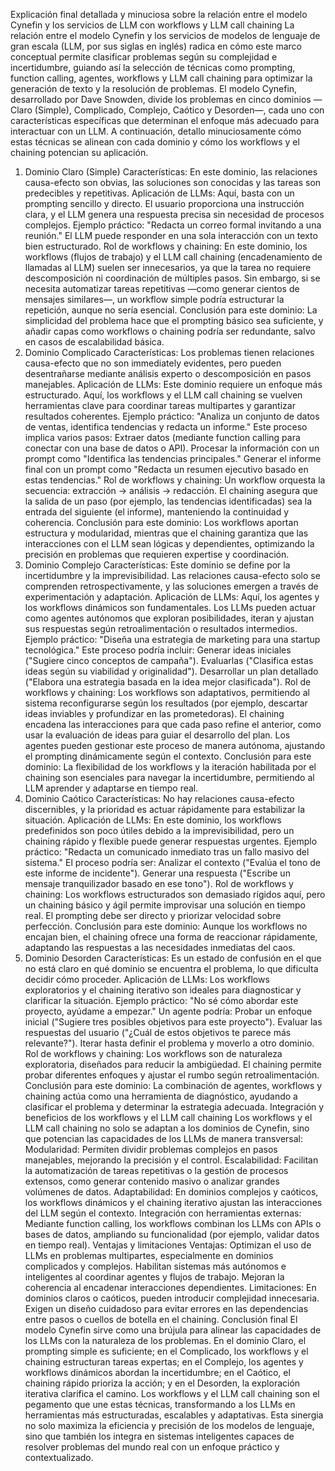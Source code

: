 Explicación final detallada y minuciosa sobre la relación entre el modelo Cynefin y los servicios de LLM con workflows y LLM call chaining
La relación entre el modelo Cynefin y los servicios de modelos de lenguaje de gran escala (LLM, por sus siglas en inglés) radica en cómo este marco conceptual permite clasificar problemas según su complejidad e incertidumbre, guiando así la selección de técnicas como prompting, function calling, agentes, workflows y LLM call chaining para optimizar la generación de texto y la resolución de problemas. El modelo Cynefin, desarrollado por Dave Snowden, divide los problemas en cinco dominios —Claro (Simple), Complicado, Complejo, Caótico y Desorden—, cada uno con características específicas que determinan el enfoque más adecuado para interactuar con un LLM. A continuación, detallo minuciosamente cómo estas técnicas se alinean con cada dominio y cómo los workflows y el chaining potencian su aplicación.
1. Dominio Claro (Simple)
Características: En este dominio, las relaciones causa-efecto son obvias, las soluciones son conocidas y las tareas son predecibles y repetitivas.
Aplicación de LLMs: Aquí, basta con un prompting sencillo y directo. El usuario proporciona una instrucción clara, y el LLM genera una respuesta precisa sin necesidad de procesos complejos.
Ejemplo práctico: "Redacta un correo formal invitando a una reunión." El LLM puede responder en una sola interacción con un texto bien estructurado.
Rol de workflows y chaining: En este dominio, los workflows (flujos de trabajo) y el LLM call chaining (encadenamiento de llamadas al LLM) suelen ser innecesarios, ya que la tarea no requiere descomposición ni coordinación de múltiples pasos. Sin embargo, si se necesita automatizar tareas repetitivas —como generar cientos de mensajes similares—, un workflow simple podría estructurar la repetición, aunque no sería esencial.
Conclusión para este dominio: La simplicidad del problema hace que el prompting básico sea suficiente, y añadir capas como workflows o chaining podría ser redundante, salvo en casos de escalabilidad básica.
2. Dominio Complicado
Características: Los problemas tienen relaciones causa-efecto que no son immediately evidentes, pero pueden desentrañarse mediante análisis experto o descomposición en pasos manejables.
Aplicación de LLMs: Este dominio requiere un enfoque más estructurado. Aquí, los workflows y el LLM call chaining se vuelven herramientas clave para coordinar tareas multipartes y garantizar resultados coherentes.
Ejemplo práctico: "Analiza un conjunto de datos de ventas, identifica tendencias y redacta un informe." Este proceso implica varios pasos:
Extraer datos (mediante function calling para conectar con una base de datos o API).
Procesar la información con un prompt como "Identifica las tendencias principales."
Generar el informe final con un prompt como "Redacta un resumen ejecutivo basado en estas tendencias."
Rol de workflows y chaining: 
Un workflow orquesta la secuencia: extracción → análisis → redacción.
El chaining asegura que la salida de un paso (por ejemplo, las tendencias identificadas) sea la entrada del siguiente (el informe), manteniendo la continuidad y coherencia.
Conclusión para este dominio: Los workflows aportan estructura y modularidad, mientras que el chaining garantiza que las interacciones con el LLM sean lógicas y dependientes, optimizando la precisión en problemas que requieren expertise y coordinación.
3. Dominio Complejo
Características: Este dominio se define por la incertidumbre y la imprevisibilidad. Las relaciones causa-efecto solo se comprenden retrospectivamente, y las soluciones emergen a través de experimentación y adaptación.
Aplicación de LLMs: Aquí, los agentes y los workflows dinámicos son fundamentales. Los LLMs pueden actuar como agentes autónomos que exploran posibilidades, iteran y ajustan sus respuestas según retroalimentación o resultados intermedios.
Ejemplo práctico: "Diseña una estrategia de marketing para una startup tecnológica." Este proceso podría incluir:
Generar ideas iniciales ("Sugiere cinco conceptos de campaña").
Evaluarlas ("Clasifica estas ideas según su viabilidad y originalidad").
Desarrollar un plan detallado ("Elabora una estrategia basada en la idea mejor clasificada").
Rol de workflows y chaining:
Los workflows son adaptativos, permitiendo al sistema reconfigurarse según los resultados (por ejemplo, descartar ideas inviables y profundizar en las prometedoras).
El chaining encadena las interacciones para que cada paso refine el anterior, como usar la evaluación de ideas para guiar el desarrollo del plan.
Los agentes pueden gestionar este proceso de manera autónoma, ajustando el prompting dinámicamente según el contexto.
Conclusión para este dominio: La flexibilidad de los workflows y la iteración habilitada por el chaining son esenciales para navegar la incertidumbre, permitiendo al LLM aprender y adaptarse en tiempo real.
4. Dominio Caótico
Características: No hay relaciones causa-efecto discernibles, y la prioridad es actuar rápidamente para estabilizar la situación.
Aplicación de LLMs: En este dominio, los workflows predefinidos son poco útiles debido a la imprevisibilidad, pero un chaining rápido y flexible puede generar respuestas urgentes.
Ejemplo práctico: "Redacta un comunicado inmediato tras un fallo masivo del sistema." El proceso podría ser:
Analizar el contexto ("Evalúa el tono de este informe de incidente").
Generar una respuesta ("Escribe un mensaje tranquilizador basado en ese tono").
Rol de workflows y chaining: 
Los workflows estructurados son demasiado rígidos aquí, pero un chaining básico y ágil permite improvisar una solución en tiempo real.
El prompting debe ser directo y priorizar velocidad sobre perfección.
Conclusión para este dominio: Aunque los workflows no encajan bien, el chaining ofrece una forma de reaccionar rápidamente, adaptando las respuestas a las necesidades inmediatas del caos.
5. Dominio Desorden
Características: Es un estado de confusión en el que no está claro en qué dominio se encuentra el problema, lo que dificulta decidir cómo proceder.
Aplicación de LLMs: Los workflows exploratorios y el chaining iterativo son ideales para diagnosticar y clarificar la situación.
Ejemplo práctico: "No sé cómo abordar este proyecto, ayúdame a empezar." Un agente podría:
Probar un enfoque inicial ("Sugiere tres posibles objetivos para este proyecto").
Evaluar las respuestas del usuario ("¿Cuál de estos objetivos te parece más relevante?").
Iterar hasta definir el problema y moverlo a otro dominio.
Rol de workflows y chaining:
Los workflows son de naturaleza exploratoria, diseñados para reducir la ambigüedad.
El chaining permite probar diferentes enfoques y ajustar el rumbo según retroalimentación.
Conclusión para este dominio: La combinación de agentes, workflows y chaining actúa como una herramienta de diagnóstico, ayudando a clasificar el problema y determinar la estrategia adecuada.
Integración y beneficios de los workflows y el LLM call chaining
Los workflows y el LLM call chaining no solo se adaptan a los dominios de Cynefin, sino que potencian las capacidades de los LLMs de manera transversal:
Modularidad: Permiten dividir problemas complejos en pasos manejables, mejorando la precisión y el control.
Escalabilidad: Facilitan la automatización de tareas repetitivas o la gestión de procesos extensos, como generar contenido masivo o analizar grandes volúmenes de datos.
Adaptabilidad: En dominios complejos y caóticos, los workflows dinámicos y el chaining iterativo ajustan las interacciones del LLM según el contexto.
Integración con herramientas externas: Mediante function calling, los workflows combinan los LLMs con APIs o bases de datos, ampliando su funcionalidad (por ejemplo, validar datos en tiempo real).
Ventajas y limitaciones
Ventajas:
Optimizan el uso de LLMs en problemas multipartes, especialmente en dominios complicados y complejos.
Habilitan sistemas más autónomos e inteligentes al coordinar agentes y flujos de trabajo.
Mejoran la coherencia al encadenar interacciones dependientes.
Limitaciones:
En dominios claros o caóticos, pueden introducir complejidad innecesaria.
Exigen un diseño cuidadoso para evitar errores en las dependencias entre pasos o cuellos de botella en el chaining.
Conclusión final
El modelo Cynefin sirve como una brújula para alinear las capacidades de los LLMs con la naturaleza de los problemas. En el dominio Claro, el prompting simple es suficiente; en el Complicado, los workflows y el chaining estructuran tareas expertas; en el Complejo, los agentes y workflows dinámicos abordan la incertidumbre; en el Caótico, el chaining rápido prioriza la acción; y en el Desorden, la exploración iterativa clarifica el camino. Los workflows y el LLM call chaining son el pegamento que une estas técnicas, transformando a los LLMs en herramientas más estructuradas, escalables y adaptativas. Esta sinergia no solo maximiza la eficiencia y precisión de los modelos de lenguaje, sino que también los integra en sistemas inteligentes capaces de resolver problemas del mundo real con un enfoque práctico y contextualizado.